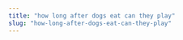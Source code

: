 ```yaml
---
title: "how long after dogs eat can they play"
slug: "how-long-after-dogs-eat-can-they-play"
---
```


